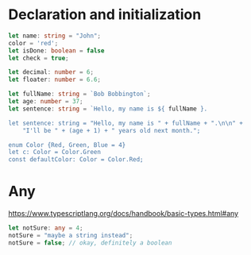 # Declaration and initialization

```typescript
let name: string = "John";
color = 'red';
let isDone: boolean = false
let check = true;

let decimal: number = 6;
let floater: number = 6.6;

let fullName: string = `Bob Bobbington`;
let age: number = 37;
let sentence: string = `Hello, my name is ${ fullName }.

let sentence: string = "Hello, my name is " + fullName + ".\n\n" +
    "I'll be " + (age + 1) + " years old next month.";

enum Color {Red, Green, Blue = 4}
let c: Color = Color.Green
const defaultColor: Color = Color.Red;

```


# Any 
https://www.typescriptlang.org/docs/handbook/basic-types.html#any
```typescript
let notSure: any = 4;
notSure = "maybe a string instead";
notSure = false; // okay, definitely a boolean
```


